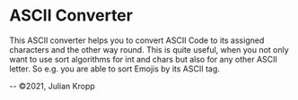 # ASCII Converter
 This ASCII converter helps you to convert ASCII Code to its assigned characters and the other way round. This is quite useful, when you not only want to use sort algorithms for int and chars but also for any other ASCII letter. So e.g. you are able to sort Emojis by its ASCII tag.

--
©2021, Julian Kropp
